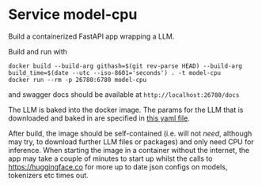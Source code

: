 # Service model-cpu

Build a containerized FastAPI app wrapping a LLM.

Build and run with
```
docker build --build-arg githash=$(git rev-parse HEAD) --build-arg build_time=$(date --utc --iso-8601='seconds') . -t model-cpu
docker run --rm -p 26780:6780 model-cpu
```
and swagger docs should be available at `http://localhost:26780/docs`

The LLM is baked into the docker image. The params for the LLM that is downloaded and baked in are specified in [this yaml file](src/model_cpu/llm-pipeline.yaml).

After build, the image should be self-contained (i.e. will not _need_, although may try, to download further LLM files or packages) and only need CPU for inference. When starting the image in a container without the internet, the app may take a couple of minutes to start up whilst the calls to https://huggingface.co for more up to date json configs on models, tokenizers etc times out.